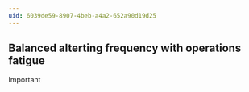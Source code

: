 ```yaml
---
uid: 6039de59-8907-4beb-a4a2-652a90d19d25
---
```

## Balanced alterting frequency with operations fatigue

> [!IMPORTANT]
> 

